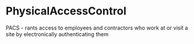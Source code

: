 # PhysicalAccessControl
PACS - rants access to employees and contractors who work at or visit a site by electronically authenticating them
